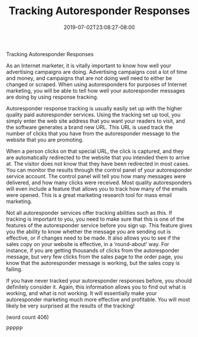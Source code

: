 ﻿---
title: "Tracking Autoresponder Responses"
date: 2019-07-02T23:08:27-08:00
description: "Autoresponders Tips for Web Success"
featured_image: "/images/Autoresponders.jpg"
tags: ["Autoresponders"]
---

Tracking Autoresponder Responses

As an Internet marketer, it is vitally important to 
know how well your advertising campaigns are doing. 
Advertising campaigns cost a lot of time and money, 
and campaigns that are not doing well need to either 
be changed or scraped. When using autoresponders 
for purposes of Internet marketing, you will be able to 
tell how well your autoresponder messages are doing 
by using response tracking.

Autoresponder response tracking is usually easily 
set up with the higher quality paid autoresponder 
services. Using the tracking set up tool, you simply 
enter the web site address that you want your 
readers to visit, and the software generates a brand 
new URL. This URL is used track the number of 
clicks that you have from the autoresponder message 
to the website that you are promoting. 

When a person clicks on that special URL, the click 
is captured, and they are automatically redirected to 
the website that you intended them to arrive at. The 
visitor does not know that they have been redirected 
in most cases. You can monitor the results 
through the control panel of your autoresponder 
service account. The control panel will tell you how 
many messages were delivered, and how many 
clicks were received. Most quality autoresponders 
will even include a feature that allows you to track 
how many of the emails were opened. This is a 
great marketing research tool for mass email marketing.

Not all autoresponder services offer tracking abilities 
such as this. If tracking is important to you, you 
need to make sure that this is one of the features of 
the autoresponder service before you sign up. This 
feature gives you the ability to know whether the 
message you are sending out is effective, or if 
changes need to be made. It also allows you to 
see if the sales copy on your website is effective, in 
a ‘round-about’ way. For instance, if you are getting
thousands of clicks from the autoresponder 
message, but very few clicks from the sales page 
to the order page, you know that the 
autoresponder message is working, but the sales 
copy is failing.

If you have never tracked your autoresponder 
responses before, you should definitely consider it. 
Again, this information allows you to find out what is 
working, and what is not working. It will essentially 
make your autoresponder marketing much more 
effective and profitable. You will most likely be very 
surprised at the results of the tracking!

(word count 406)

PPPPP

